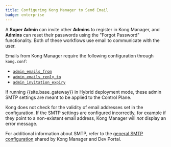 ```yaml
---
title: Configuring Kong Manager to Send Email
badge: enterprise
---
```


A **Super Admin** can invite other **Admins** to register in Kong Manager, and **Admins**
can reset their passwords using the "Forgot Password" functionality. Both of these
workflows use email to communicate with the user.

Emails from Kong Manager require the following configuration through `kong.conf`:

* [`admin_emails_from`](/gateway/{{page.kong_version}}/reference/configuration/#admin_emails_from)
* [`admin_emails_reply_to`](/gateway/{{page.kong_version}}/reference/configuration/#admin_emails_reply_to)
* [`admin_invitation_expiry`](/gateway/{{page.kong_version}}/reference/configuration/#admin_invitation_expiry)

If running {{site.base_gateway}} in Hybrid deployment mode, these admin SMTP settings are meant to be applied to the Control Plane.

Kong does not check for the validity of email addresses set in the configuration. If the SMTP settings are configured incorrectly, for example if they point to a non-existent email address, Kong Manager will _not_ display an error message.

For additional information about SMTP, refer to the [general SMTP configuration](/gateway/{{page.kong_version}}/reference/configuration/#general-smtp-configuration) shared by Kong Manager and Dev Portal.
